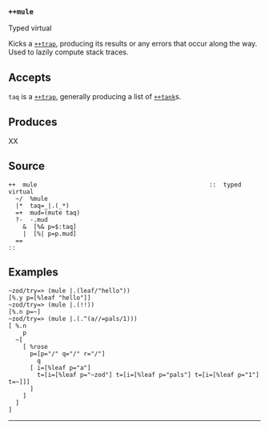 ### `++mule`

Typed virtual

Kicks a [`++trap`](), producing its results or any errors that occur along
the way. Used to lazily compute stack traces.

Accepts
-------

`taq` is a [`++trap`](), generally producing a list of [`++tank`]()s.

Produces
--------

XX

Source
------

    ++  mule                                                ::  typed virtual
      ~/  %mule
      |*  taq=_|.(_*)
      =+  mud=(mute taq)
      ?-  -.mud
        &  [%& p=$:taq]
        |  [%| p=p.mud]
      ==
    ::

Examples
--------

    ~zod/try=> (mule |.(leaf/"hello"))
    [%.y p=[%leaf "hello"]]
    ~zod/try=> (mule |.(!!))
    [%.n p=~]
    ~zod/try=> (mule |.(.^(a//=pals/1)))
    [ %.n
        p
      ~[
        [ %rose
          p=[p="/" q="/" r="/"]
            q
          [ i=[%leaf p="a"] 
            t=[i=[%leaf p="~zod"] t=[i=[%leaf p="pals"] t=[i=[%leaf p="1"] t=~]]]
          ]
        ]
      ]
    ]



***
